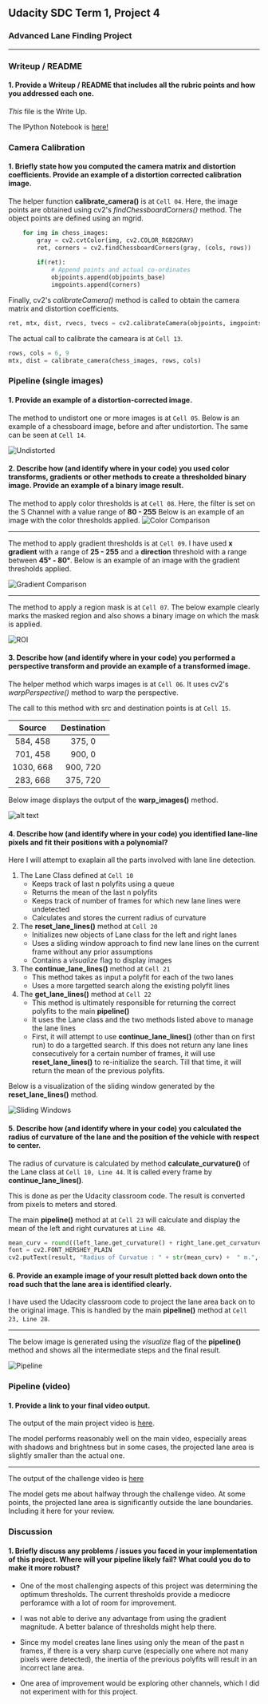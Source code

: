 ## Udacity SDC Term 1, Project 4




### Advanced Lane Finding Project ###
---

### Writeup / README

#### 1. Provide a Writeup / README that includes all the rubric points and how you addressed each one.

*This* file is the Write Up.

The IPython Notebook is [here!](./P4.ipynb)

### Camera Calibration

#### 1. Briefly state how you computed the camera matrix and distortion coefficients. Provide an example of a distortion corrected calibration image.

The helper function **calibrate_camera()** is at `Cell 04`.
Here, the image points are obtained using cv2's *findChessboardCorners()* method. The object points are defined using an mgrid.

```python
    for img in chess_images:
        gray = cv2.cvtColor(img, cv2.COLOR_RGB2GRAY)
        ret, corners = cv2.findChessboardCorners(gray, (cols, rows))
        
        if(ret):
            # Append points and actual co-ordinates
            objpoints.append(objpoints_base)
            imgpoints.append(corners)
```

Finally, cv2's *calibrateCamera()* method is called to obtain the camera matrix and distortion coefficients.

```python
ret, mtx, dist, rvecs, tvecs = cv2.calibrateCamera(objpoints, imgpoints, gray.shape[::-1], None, None)
```

The actual call to calibrate the cameara is at `Cell 13`.

```python
rows, cols = 6, 9
mtx, dist = calibrate_camera(chess_images, rows, cols)
```

### Pipeline (single images)

#### 1. Provide an example of a distortion-corrected image.

The method to undistort one or more images is at `Cell 05`.
Below is an example of a chessboard image, before and after undistortion. The same can be seen at `Cell 14`.

![Undistorted](markdown_images/01_undistorted_comparison.JPG)

#### 2. Describe how (and identify where in your code) you used color transforms, gradients or other methods to create a thresholded binary image.  Provide an example of a binary image result.

The method to apply color thresholds is at `Cell 08`.
Here, the filter is set on the S Channel with a value range of **80 - 255**
Below is an example of an image with the color thresholds applied.
![Color Comparison](markdown_images/02_color_comparison.JPG)

---

The method to apply gradient thresholds is at `Cell 09`.
I have used **x gradient** with a range of **25 - 255** and a **direction** threshold with a range between **45° - 80°**.
Below is an example of an image with the gradient thresholds applied.

![Gradient Comparison](markdown_images/03_gradient_comparison.JPG)

---

The method to apply a region mask is at `Cell 07`.
The below example clearly marks the masked region and also shows a binary image on which the mask is applied. 

![ROI](markdown_images/04_roi.png)

#### 3. Describe how (and identify where in your code) you performed a perspective transform and provide an example of a transformed image.

The helper method which warps images is at `Cell 06`.
It uses cv2's *warpPerspective()* method to warp the perspective.

The call to this method with src and destination points is at `Cell 15`.

| Source        | Destination   | 
|:-------------:|:-------------:| 
| 584, 458      | 375, 0       | 
| 701, 458    | 900, 0   |
| 1030, 668   | 900, 720     |
| 283, 668     | 375, 720      |

Below image displays the output of the **warp_images()** method.

![alt text](markdown_images/05_warped.png)

#### 4. Describe how (and identify where in your code) you identified lane-line pixels and fit their positions with a polynomial?

Here I will attempt to exaplain all the parts involved with lane line detection.

1. The Lane Class defined at `Cell 10`
   - Keeps track of last n polyfits using a queue
   - Returns the mean of the last n polyfits
   - Keeps track of number of frames for which new lane lines were undetected
   - Calculates and stores the current radius of curvature
 2. The **reset_lane_lines()** method at `Cell 20`
     - Initializes new objects of Lane class for the left and right lanes
     - Uses a sliding window approach to find new lane lines on the current frame without any prior assumptions
     - Contains a *visualize* flag to display images
3. The **continue_lane_lines()** method at `Cell 21`
   - This method takes as input a polyfit for each of the two lanes
   - Uses a more targetted search along the existing polyfit lines
4. The **get_lane_lines()** method at `Cell 22`
   - This method is ultimately responsible for returning the correct polyfits to the main **pipeline()**
   - It uses the Lane class and the two methods listed above to manage the lane lines
   - First, it will attempt to use **continue_lane_lines()** (other than on first run) to do a targetted search. If this does not return any lane lines consecutively for a certain number of frames, it will use **reset_lane_lines()** to re-initialize the search. Till that time, it will return the mean of the previous polyfits.
   
Below is a visualization of the sliding window generated by the **reset_lane_lines()** method.

![Sliding Windows](markdown_images/06_sliding_windows.png)


#### 5. Describe how (and identify where in your code) you calculated the radius of curvature of the lane and the position of the vehicle with respect to center.

The radius of curvature is calculated by method **calculate_curvature()** of the Lane class at `Cell 10, Line 44`. It is called every frame by **continue_lane_lines()**.

This is done as per the Udacity classroom code. The result is converted from pixels to meters and stored.

The main **pipeline()** method at at `Cell 23` will calculate and display the mean of the left and right curvatures at `Line 48`.

```python
mean_curv = round((left_lane.get_curvature() + right_lane.get_curvature())/2, 2)
font = cv2.FONT_HERSHEY_PLAIN
cv2.putText(result, "Radius of Curvatue : " + str(mean_curv) +  " m.",(30,50), font, 3, (0,0,255), thickness=4)
```

#### 6. Provide an example image of your result plotted back down onto the road such that the lane area is identified clearly.

I have used the Udacity classroom code to project the lane area back on to the original image. This is handled by the main **pipeline()** method at `Cell 23, Line 28`.

---

The below image is generated using the *visualize* flag of the **pipeline()** method and shows all the intermediate steps and the final result.

![Pipeline](markdown_images/07_pipeline.png)

### Pipeline (video)

#### 1. Provide a link to your final video output.

The output of the main project video is [here](test_videos_output/project_video_output.mp4).

The model performs reasonably well on the main video, especially areas with shadows and brightness but in some cases, the projected lane area is slightly smaller than the actual one.

---

The output of the challenge video is [here](test_videos_output/challenge_video_output.mp4)

The model gets me about halfway through the challenge video. At some points, the projected lane area is significantly outside the lane boundaries. Including it here for your review.

### Discussion

#### 1. Briefly discuss any problems / issues you faced in your implementation of this project.  Where will your pipeline likely fail?  What could you do to make it more robust?

* One of the most challenging aspects of this project was determining the optimum thresholds. The current thresholds provide a mediocre perforamce with a lot of room for improvement. 

* I was not able to derive any advantage from using the gradient magnitude. A better balance of thresholds might help there.

* Since my model creates lane lines using only the mean of the past n frames, if there is a very sharp curve (especially one where not many pixels were detected), the inertia of the previous polyfits will result in an incorrect lane area.

* One area of improvement would be exploring other channels, which I did not experiment with for this project.
